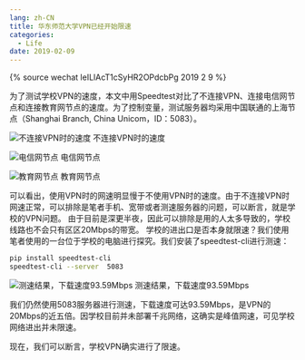 ```yaml
---
lang: zh-CN
title: 华东师范大学VPN已经开始限速
categories:
  - Life
date: 2019-02-09
---
```

{% source wechat leILlAcT1cSyHR2OPdcbPg 2019 2 9 %}

为了测试学校VPN的速度，本文中用Speedtest对比了不连接VPN、连接电信网节点和连接教育网节点的速度。为了控制变量，测试服务器均采用中国联通的上海节点（Shanghai Branch, China Unicom，ID：5083）。
<!--more-->
![不连接VPN时的速度](https://bb.njzjz.win/file/jinzhe/img/1AqAQpx6lOIcVar4NdokIVOH-jcTuNpzP)
不连接VPN时的速度

![电信网节点](https://bb.njzjz.win/file/jinzhe/img/1xPyKV1tDXzY5ieEyWV9IMsa6ycaZYPnP)
电信网节点

![教育网节点](https://bb.njzjz.win/file/jinzhe/img/1YAYHnUwoGGjzymR_UqveU2msMiSensb0)
教育网节点

可以看出，使用VPN时的网速明显慢于不使用VPN时的速度。由于不连接VPN时网速正常，可以排除是笔者手机、宽带或者测速服务器的问题，可以断言，就是学校的VPN问题。
由于目前是深更半夜，因此可以排除是用的人太多导致的，学校线路也不会只有区区20Mbps的带宽。
学校的进出口是否本身就限速？我们使用笔者使用的一台位于学校的电脑进行探究。我们安装了speedtest-cli进行测速：

```sh
pip install speedtest-cli
speedtest-cli --server  5083
```

![测速结果，下载速度93.59Mbps](https://bb.njzjz.win/file/jinzhe/img/1DmTgE2vOaBDVD737klrOojOjSoHhz5eS)
测速结果，下载速度93.59Mbps

我们仍然使用5083服务器进行测速，下载速度可达93.59Mbps，是VPN的20Mbps的近五倍。因学校目前并未部署千兆网络，这确实是峰值网速，可见学校网络进出并未限速。

现在，我们可以断言，学校VPN确实进行了限速。
